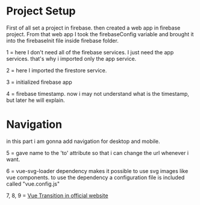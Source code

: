 # Project Setup
First of all set a project in firebase. then created a web app in firebase project. From that web app I took the firebaseConfig variable and brought it into the firebaseInit file inside firebase folder.

1 = here I don't need all of the firebase services. I just need the app services. that's why i imported only the app service.

2 = here I imported the firestore service.

3 = initialized firebase app

4 = firebase timestamp. now i may not understand what is the timestamp, but later he will explain.

# Navigation
in this part i am gonna add navigation for desktop and mobile.

5 = gave name to the 'to' attribute so that i can change the url whenever i want.

6 = vue-svg-loader dependency makes it possible to use svg images like vue components. to use the dependency a configuration file is included called "vue.config.js"

7, 8, 9 = [Vue Transition in official website](https://vuejs.org/v2/guide/transitions.html#Transition-Classes)